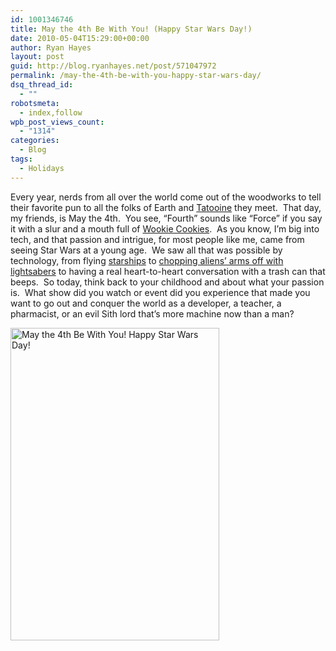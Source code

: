 ```yaml
---
id: 1001346746
title: May the 4th Be With You! (Happy Star Wars Day!)
date: 2010-05-04T15:29:00+00:00
author: Ryan Hayes
layout: post
guid: http://blog.ryanhayes.net/post/571047972
permalink: /may-the-4th-be-with-you-happy-star-wars-day/
dsq_thread_id:
  - ""
robotsmeta:
  - index,follow
wpb_post_views_count:
  - "1314"
categories:
  - Blog
tags:
  - Holidays
---
```

Every year, nerds from all over the world come out of the woodworks to tell their favorite pun to all the folks of Earth and [Tatooine](http://en.wikipedia.org/wiki/Tatooine) they meet.  That day, my friends, is May the 4th.  You see, “Fourth” sounds like “Force” if you say it with a slur and a mouth full of [Wookie Cookies](http://www.amazon.com/Wookiee-Cookies-Star-Wars-Cookbook/dp/0811821846).  As you know, I’m big into tech, and that passion and intrigue, for most people like me, came from seeing Star Wars at a young age.  We saw all that was possible by technology, from flying [starships](http://www.kiddierides.co.uk/product_detail.asp?catID=2&productID=38) to [chopping aliens’ arms off with lightsabers](http://kottkegae.appspot.com/images/obama-lightsaber-02.jpg) to having a real heart-to-heart conversation with a trash can that beeps.  So today, think back to your childhood and about what your passion is.  What show did you watch or event did you experience that made you want to go out and conquer the world as a developer, a teacher, a pharmacist, or an evil Sith lord that’s more machine now than a man?

<img src="http://farm4.static.flickr.com/3041/2611262219_c9aa237d70.jpg" alt="May the 4th Be With You! Happy Star Wars Day!" width="334" height="500" align="middle" />